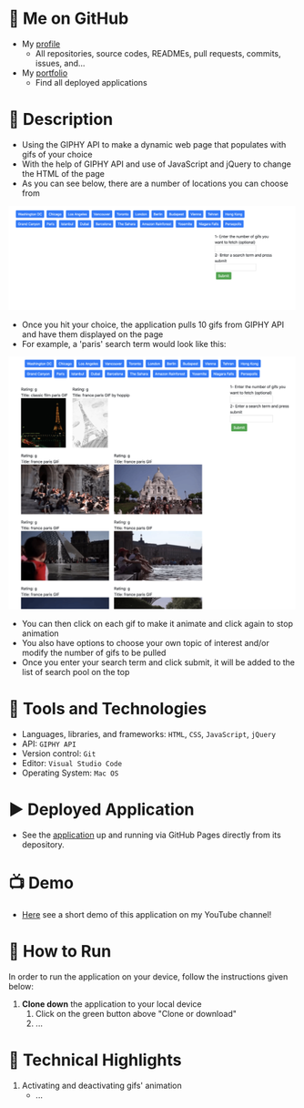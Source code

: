 # :link: Me on GitHub
* My [profile](https://github.com/Arsalan-Sadri)
  * All repositories, source codes, READMEs, pull requests, commits, issues, and...
* My [portfolio](https://Arsalan-Sadri.github.io)
  * Find all deployed applications 

# :page_with_curl: Description
* Using the GIPHY API to make a dynamic web page that populates with gifs of your choice 
* With the help of GIPHY API and use of JavaScript and jQuery to change the HTML of the page
* As you can see below, there are a number of locations you can choose from

<img src="Docs/Images/main_page.png" >

* Once you hit your choice, the application pulls 10 gifs from GIPHY API and have them displayed on the page
* For example, a 'paris' search term would look like this:

<img src="Docs/Images/paris_search.png" >


* You can then click on each gif to make it animate and click again to stop animation
* You also have options to choose your own topic of interest and/or modify the number of gifs to be pulled
* Once you enter your search term and click submit, it will be added to the list of search pool on the top


# :nut_and_bolt: Tools and Technologies
* Languages, libraries, and frameworks: `HTML`, `CSS`, `JavaScript`, `jQuery`
* API: `GIPHY API`
* Version control: `Git`
* Editor: `Visual Studio Code`
* Operating System: `Mac OS`

# :arrow_forward: Deployed Application
* See the [application]() up and running via GitHub Pages directly from its depository. 

# :tv: Demo
* [Here]() see a short demo of this application on my YouTube channel!

# :wrench: How to Run
In order to run the application on your device, follow the instructions given below:
1. **Clone down** the application to your local device
   1. Click on the green button above "Clone or download"
   2. ...

# :key: Technical Highlights
1. Activating and deactivating gifs' animation
   * ...